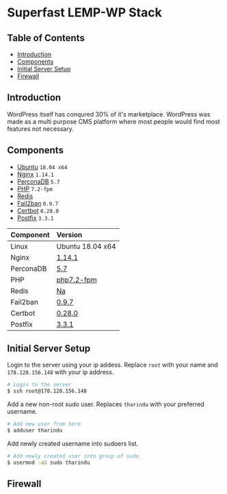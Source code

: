 # Superfast LEMP-WP Stack<!-- omit in toc -->

## Table of Contents<!-- omit in toc -->

- [Introduction](#introduction)
- [Components](#components)
- [Initial Server Setup](#initial-server-setup)
- [Firewall](#firewall)

## Introduction

WordPress itself has conqured 30% of it's marketplace. WordPress was made as a multi purpose CMS platform where most people would find most features not necessary.

## Components

- [Ubuntu](#) ```18.04 x64```
- [Nginx](#) ```1.14.1```
- [PerconaDB](#) ```5.7```
- [PHP](#) ```7.2-fpm```
- [Redis](#)
- [Fail2ban](#) ```0.9.7```
- [Certbot](#) ```0.28.0```
- [Postfix](#) ```3.3.1```

| Component | Version          |
| :-------- | :--------------- |
| Linux     | Ubuntu 18.04 x64 |
| Nginx     | [1.14.1](#)      |
| PerconaDB | [5.7](#)         |
| PHP       | [php7.2-fpm](#)  |
| Redis     | [Na](#)          |
| Fail2ban  | [0.9.7](#)       |
| Certbot   | [0.28.0](#)      |
| Postfix   | [3.3.1](#)       |

## Initial Server Setup

Login to the server using your ip addess. Replace ```root``` with your name and ```178.128.156.148``` with your ip address.

``` bash
# Login to the server
$ ssh root@178.128.156.148
```

Add a new non-root sudo user. Replaces ```tharindu``` with your preferred username.

``` bash
# Add new user from here
$ adduser tharindu
```

Add newly created username into sudoers list.

``` bash
# Add newly created user into group of sudo
$ usermod -aG sudo tharindu
```

## Firewall
